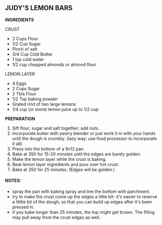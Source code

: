 ## JUDY'S LEMON BARS

**INGREDIENTS** 

CRUST

* 2 Cups Flour
* 1/2 Cup Sugar
* Pinch of salt
* 3/4 Cup Cold Butter
* 1 tsp cold water
* 1/2 cup chopped almonds or almond flour

LEMON LAYER

* 4 Eggs
* 2 Cups Sugar
* 2 Tbls Flour
* 1/2 Tsp baking powder
* Grated rind of two large lemons 
* 1/4 cup (or more) lemon juice up to 1/2 cup

**PREPARATION** 

1. Sift flour, sugar and salt together; add nuts.  
2. Incorporate butter with pastry blender or just work it in with your hands until the dough is crumbly. 
(lazy way: use food processor to incorporate it all)
3. Press into the bottom of a 9x12 pan. 
4. Bake at 350 for 15-20 minutes until the edges are barely golden. 
5. Make the lemon layer while the crust is baking.
6. Beat lemon layer ingredients and pour over hot crust.  
7. Bake at 350 for 25 minutes. (Edges will be golden.)

#### NOTES:
* spray the pan with baking spray and line the bottom with parchment.
* try to make the crust come up the edges a little bit- it's easier to reserve a litttle bit of the dough, so that you can build up edges after it's been pressed in.
* if you bake longer than 25 minutes, the top might get brown.  The filling may pull away from the crust edges as well.
